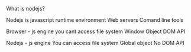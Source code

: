 What is nodejs?


Nodejs is javascript runtime environment 
Web servers
Comand line tools


Browser - js engine
you cant access file system
Window Object 
DOM API 

Nodejs - js engine
You can access file system
Global object 
No DOM API 